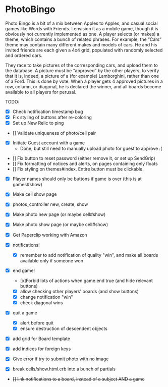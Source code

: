# PhotoBingo

Photo Bingo is a bit of a mix between Apples to Apples,
and casual social games like Words with Friends. I envision it as a
mobile game, though it is obviously not currently implemented as one.
A player selects (or makes) a theme, which contains a bunch of related
phrases. For example, the “Cars” theme may contain many different makes
and models of cars. He and his invited friends are each given a 4x4 grid,
populated with randomly selected and ordered cars.

They race to take pictures
of the corresponding cars, and upload them to the database. A picture must be
“approved” by the other players, to verify that it is, indeed, a picture of a
(for example) Lamborghini, rather than one of a Ford. This is done by vote.
When a player gets 4 approved pictures in a row, column, or diagonal, he is
declared the winner, and all boards become available to all players for perusal.

TODO:

* [x] Check notification timestamp bug
* [x] Fix styling of buttons after re-coloring
* [x] Set up New Relic to ping
* [] Validate uniqueness of photo/cell pair
* [x] Initiate Guest account with a game
  * Done, but still need to manually upload photo for guest to approve :(
* [] Fix button to reset password (either remove it, or set up SendGrip)
* [] Fix formatting of notices and alerts, on pages containing only floats
* [] Fix styling on themes#index. Entire button must be clickable.
* [x] Player names should only be buttons if game is over (this is at games#show)
* [x] Make cell show page
* [x] photos_controller new, create, show
* [x] Make photo new page (or maybe cell#show)
* [x] Make photo show page (or maybe cell#show)
* [x] Get Paperclip working with Amazon
* [x] notifications!
  * [x] remember to add notification of quality "win", and make all boards available only if someone won
* [x] end game!
  * [x]Forbid lots of actions when game.end true (and hide relevant buttons)
  * [x] allow checking other players' boards (and show buttons)
  * [x] change notification "win"
  * [x] check diagonal wins
* [x] quit a game
  * [x] alert before quit
  * [x] ensure destruction of descendent objects
* [x] add grid for Board template
* [x] add indices for foreign keys
* [x] Give error if try to submit photo with no image

* [x] break cells/show.html.erb into a bunch of partials
* ~~[] link notifications to a board, instead of a subject AND a game~~

